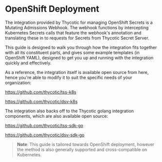 [title]: # (OpenShift)
[tags]: # (Openshift, Kubernetes, K8S, OKD)
[priority]: # (1)

# OpenShift Deployment

The integration provided by Thycotic for managing OpenShift Secrets is a Mutating Admissions Webhook. The webhook functions by intercepting Kubernetes Secrets calls that feature the webhook's annotation and translating these in to requests for Secrets from Thycotic Secret Server. 

This guide is designed to walk you through how the integration fits together with all its constituent parts, and gives some example templates (in OpenShift YAML), designed to get you up and running with the integration quickly and effectively.

As a reference, the integration itself is available open source from here, hence you're able to modify it to suit the specific needs of your organization:

https://github.com/thycotic/tss-k8s

https://github.com/thycotic/dsv-k8s

The integration also backs off to the Thycotic golang integration components, which are also available open source:

https://github.com/thycotic/tss-sdk-go

https://github.com/thycotic/dsv-sdk-go

>**Note**: This guide is tailored towards OpenShift deployment, however the method is also generally supported and cross-compatible on Kubernetes. 


